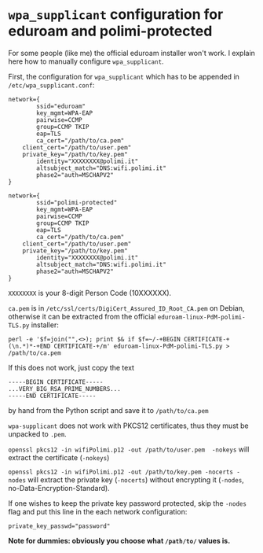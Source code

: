 # `wpa_supplicant` configuration for eduroam and polimi-protected

For some people (like me) the official eduroam installer won't work. I explain here how to manually configure `wpa_supplicant`.

First, the configuration for `wpa_supplicant` which has to be appended in `/etc/wpa_supplicant.conf`:

```
network={
        ssid="eduroam"
        key_mgmt=WPA-EAP
        pairwise=CCMP
        group=CCMP TKIP
        eap=TLS
        ca_cert="/path/to/ca.pem"
	client_cert="/path/to/user.pem"
	private_key="/path/to/key.pem"
        identity="XXXXXXXX@polimi.it"
        altsubject_match="DNS:wifi.polimi.it"
        phase2="auth=MSCHAPV2"
}

network={
        ssid="polimi-protected"
        key_mgmt=WPA-EAP
        pairwise=CCMP
        group=CCMP TKIP
        eap=TLS
        ca_cert="/path/to/ca.pem"
	client_cert="/path/to/user.pem"
	private_key="/path/to/key.pem"
        identity="XXXXXXXX@polimi.it"
        altsubject_match="DNS:wifi.polimi.it"
        phase2="auth=MSCHAPV2"
}
```

`XXXXXXXX` is your 8-digit Person Code (10XXXXXX).

`ca.pem` is in `/etc/ssl/certs/DigiCert_Assured_ID_Root_CA.pem` on Debian, otherwise it can be extracted from the  official `eduroam-linux-PdM-polimi-TLS.py` installer: 

```perl -e '$f=join("",<>); print $& if $f=~/-+BEGIN CERTIFICATE-+(\n.*)*-+END CERTIFICATE-+/m' eduroam-linux-PdM-polimi-TLS.py > /path/to/ca.pem```

If this does not work, just copy the text 

```
-----BEGIN CERTIFICATE-----
...VERY_BIG_RSA_PRIME_NUMBERS...
-----END CERTIFICATE-----
```

by hand from the Python script and save it to `/path/to/ca.pem`

`wpa-supplicant` does not work with PKCS12 certificates, thus they must be unpacked to `.pem`.

`openssl pkcs12 -in wifiPolimi.p12 -out /path/to/user.pem  -nokeys` will extract the certificate (`-nokeys`) 

`openssl pkcs12 -in wifiPolimi.p12 -out /path/to/key.pem -nocerts -nodes` will extract the private key (`-nocerts`) without encrypting it (`-nodes`, no-Data-Encryption-Standard).

If one wishes to keep the private key password protected, skip the `-nodes` flag and put this line in the each network configuration:

```private_key_passwd="password"```

**Note for dummies: obviously you choose what ```/path/to/``` values is.**
